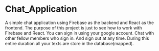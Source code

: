 # Chat_Application

A simple chat application using Firebase as the backend and React as the frontend. The purpose of this project is just to see how to work with Firebase and React.
You can sign in using your google account.
Chat with other fellow members who sign in.
And sign out at any time.
During this entire duration all your texts are store in the database(mapped).
